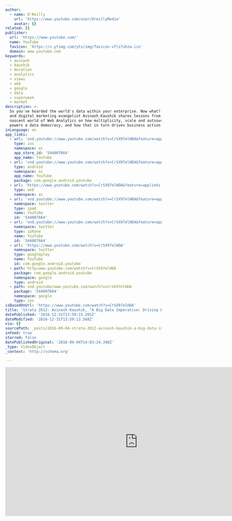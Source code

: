 ```yaml
---
author:
  - name: O'Reilly
    url: 'https://www.youtube.com/user/OreillyMedia'
    avatar: {}
related: []
publisher:
  url: 'https://www.youtube.com/'
  name: YouTube
  favicon: 'https://s.ytimg.com/yts/img/favicon-vflz7uhzw.ico'
  domain: www.youtube.com
keywords:
  - avinash
  - kaushik
  - duration
  - analytics
  - views
  - web
  - google
  - data
  - superweek
  - market
description: >-
  So you've hoarded the world's data within your enterprise. Now what? Author
  and digital marketing evangelist Avinash Kaushik shares lessons from the
  nascent world of Web Analytics on how multiplicity, scale and outsourcing
  powers a data democracy, and how that in turn drives business action.
inLanguage: en
app_links:
  - url: 'vnd.youtube://www.youtube.com/watch?v=CrSX97elHDA&feature=applinks'
    type: ios
    namespace: ai
    app_store_id: '544007664'
    app_name: YouTube
  - url: 'vnd.youtube://www.youtube.com/watch?v=CrSX97elHDA&feature=applinks'
    type: android
    namespace: ai
    app_name: YouTube
    package: com.google.android.youtube
  - url: 'https://www.youtube.com/watch?v=CrSX97elHDA&feature=applinks'
    type: web
    namespace: ai
  - url: 'vnd.youtube://www.youtube.com/watch?v=CrSX97elHDA&feature=applinks'
    namespace: twitter
    type: ipad
    name: YouTube
    id: '544007664'
  - url: 'vnd.youtube://www.youtube.com/watch?v=CrSX97elHDA&feature=applinks'
    namespace: twitter
    type: iphone
    name: YouTube
    id: '544007664'
  - url: 'https://www.youtube.com/watch?v=CrSX97elHDA'
    namespace: twitter
    type: googleplay
    name: YouTube
    id: com.google.android.youtube
  - path: http/www.youtube.com/watch?v=CrSX97elHDA
    package: com.google.android.youtube
    namespace: google
    type: android
  - path: vnd.youtube/www.youtube.com/watch?v=CrSX97elHDA
    package: '544007664'
    namespace: google
    type: ios
isBasedOnUrl: 'https://www.youtube.com/watch?v=CrSX97elHDA'
title: 'Strata 2012: Avinash Kaushik, "A Big Data Imperative: Driving Big Action"'
datePublished: '2016-12-31T13:59:15.265Z'
dateModified: '2016-12-31T13:59:13.568Z'
via: {}
sourcePath: _posts/2016-09-04-strata-2012-avinash-kaushik-a-big-data-imperative-drivin.md
inFeed: true
starred: false
datePublishedOriginal: '2016-09-04T14:03:24.398Z'
_type: VideoObject
_context: 'http://schema.org'

---
```

<iframe src="https://cdn.embedly.com/widgets/media.html?src=https%3A%2F%2Fwww.youtube.com%2Fembed%2FCrSX97elHDA%3Ffeature%3Doembed&amp;url=http%3A%2F%2Fwww.youtube.com%2Fwatch%3Fv%3DCrSX97elHDA&amp;image=https%3A%2F%2Fi.ytimg.com%2Fvi%2FCrSX97elHDA%2Fhqdefault.jpg&amp;key=b7d04c9b404c499eba89ee7072e1c4f7&amp;type=text%2Fhtml&amp;schema=youtube" width="854" height="480" scrolling="no" frameborder="0" allowfullscreen="" style=""></iframe>